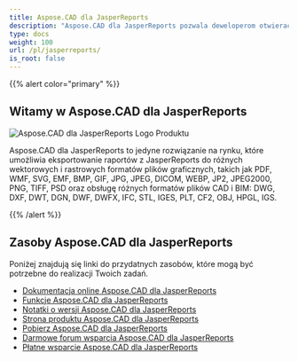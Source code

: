 ```yaml
---
title: Aspose.CAD dla JasperReports
description: "Aspose.CAD dla JasperReports pozwala deweloperom otwierać, czytać i przetwarzać pliki AutoCAD w formatach DWG, DXF, DWT oraz inne formaty plików CAD i BIM, takie jak: DGN, DWF, DWFX, IFC, STL, IGES, PLT, CF2, OBJ, HPGL, IGS."
type: docs
weight: 100
url: /pl/jasperreports/
is_root: false
---
```


{{% alert color="primary" %}}

## **Witamy w Aspose.CAD dla JasperReports**

![Aspose.CAD dla JasperReports Logo Produktu](/_assets/home_3.png)

Aspose.CAD dla JasperReports to jedyne rozwiązanie na rynku, które umożliwia eksportowanie raportów z JasperReports do różnych wektorowych i rastrowych formatów plików graficznych, takich jak PDF, WMF, SVG, EMF, BMP, GIF, JPG, JPEG, DICOM, WEBP, JP2, JPEG2000, PNG, TIFF, PSD oraz obsługę różnych formatów plików CAD i BIM: DWG, DXF, DWT, DGN, DWF, DWFX, IFC, STL, IGES, PLT, CF2, OBJ, HPGL, IGS.

{{% /alert %}}

## **Zasoby Aspose.CAD dla JasperReports**

Poniżej znajdują się linki do przydatnych zasobów, które mogą być potrzebne do realizacji Twoich zadań.

- [Dokumentacja online Aspose.CAD dla JasperReports](/pl/cad/jasperreports/)
- [Funkcje Aspose.CAD dla JasperReports](/pl/cad/jasperreports/features-overview/)
- [Notatki o wersji Aspose.CAD dla JasperReports](https://releases.aspose.com/cad/jasperreports/release-notes/)
- [Strona produktu Aspose.CAD dla JasperReports](https://products.aspose.com/cad/jasperreports/)
- [Pobierz Aspose.CAD dla JasperReports](https://downloads.aspose.com/cad/jasperreports)
- [Darmowe forum wsparcia Aspose.CAD dla JasperReports](https://forum.aspose.com/c/cad/19)
- [Płatne wsparcie Aspose.CAD dla JasperReports](https://helpdesk.aspose.com/)
